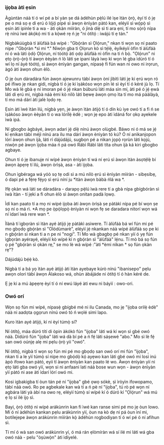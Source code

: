 ### ìjọba àti ẹsin

Àgùntàn náà tí ó wí pé a bí yàn ṣe dá àdéhùn pẹ̀lú ilé ìṣe ìtàn ọ̀rọ̀, èyí tí ó jẹ pe o má sọ ẹ di ẹrú ó lọ́jọ́ pípé sì àwọn ènìyàn pàtó kan, eléyìí sì wọ́pọ̀ sì ẹsin àti ipinle ti a wa - àti ọkàn mìíràn, ó jìnà díẹ̀ sì ti ara ẹni, tí mo sọ̀rọ̀ nípa rẹ̀ nínú ìwé àkọ́kọ́ mi ti a kọ̀wé rẹ ń jẹ "ni òtítọ́ : iwájú tí ẹ tán."

Nígbàkúùgbà tí àlùfáà bá wípé : "Gbọ́ràn sì Ọlọ́run," nkan ti wọn sọ ní paato nipe :"Gbọ́ràn *sì mi *." Níwọ̀n gba ti Ọlọrun kò sì tẹ́lẹ̀, èyíkéyìí òfin tí àlùfáà ni ó wà láti ọ̀dọ̀ Ọlọ́run, ní tòótọ́ àti ọdọ àlùfáà ni òfin na ti ń bọ̀. "Ọlọ́run"  ni ẹtọ ọ̀rọ̀-ọ̀rọ̀ tí àwọn èèyàn ń lò láti ṣe ipani láyà ìwọ kì wọn lé gba ìdúró tí ó wí lọ ní àyè tòótọ́, sì àwọn ènìyàn gangan, nípasẹ̀ fi fún wan ni owo ni irọrun, àgó àti àwọn ohun èlò.

Ó jẹ òun dáradára fún àwọn ajewunru tàbí àwọn òní jìbìtì láti jẹ ki ẹrú wọn ró pé ifiwo jẹ nkan gidi, nígbà tí ó jẹ ki ìṣàkóso wọn pín lé sì èyí tí ó kéré jù lọ. Tí Mo wà lè gbà ẹ ní imoran pé ó jẹ́ nkan búburú láti máa sìn mí, àti pé ó jẹ́ ẹwà láti di ẹrú mi, nígbà náà èmi kò nílò láti bẹwẹ àwọn ọmọ ìta tí mo má pààlàyà, tí mo má dárí àti jalè lọdọ rẹ.

Ẹsin àti ìwé ìtàn ìlú, nígbà yẹn, je àwọn ìtàn àtijọ́ tí ó dín kù iye owó tí a fi ń se ìṣàkóso àwọn èèyàn ti o wa lórílẹ̀ èdè ; wọn jẹ epo àti ìdáná for ọkọ ayekele ìwà ipá.

Ní gbogbo àgbáyé, àwọn adari jẹ́ díẹ̀ nínú àwọn olùgbé. Báwo ni ó má se jẹ́ kí ẹnikan tàbí méjì nínú ara ilu ma dárí àwọn ènìyàn tó kú? Ó ní anikanjopon lórí àwọn ohun ìjà, láti rí dájúdájú, sugbọn pé a nìkan jọpọ̀ rọrùn láti kọjú, niwọ̀n pé àwọn ìjọba máa ń pá owó Rábì Rábì láti títa ohun ìjà ká kiri gbogbo agbaye.

Ohun tí ó jẹ ibanuje ni wípé àwọn ènìyàn tí wá ní ẹrú sì àwọn ìtàn àsọtẹ́lẹ̀ bí àwọn àpẹrẹ tí ìlú, àwọn òrìṣà, asa - àti ìjọba.

Ohun ìgbéraga wá yóò sọ tẹ odi sì a mú nílò ẹrú sì ènìyàn mìíràn - sibẹsibẹ, ó dapi pé a fẹ́rẹ fẹ́yọ sì ẹrú níní ju *ìtàn àwọn bàbà ńlá wa *.

Ifẹ̀ ọkàn wá láti se dáradára - darapọ pẹ̀lú ìwà rere tí a gbà nípa gbígbóràn sì ìwà ìtàn - tí jẹki a fi ohun èlò sì àwọn onitan padà lọwọ.

Ìdí kan paato tí a mọ ni wípé ijọba àti àwọn òrìṣà ṣe pàtàkì nípa pé bí wọn ṣe sọ ní o má rì. *A mọ pe ọ̀pọ̀lọpọ̀ ènìyàn ni wọn fẹ se daradara nitorí wọn wá ní ìdarí ìwà rere wan *.

Ìlànà tí ìgbọràn sì ìtàn ayé àtijọ́ jẹ pàtàkì asiwere. Tí àlùfáà bá wí fún mi pé mo gbọdọ gbọ́ràn sì "Olódùmarè", eléyìí jẹ́ nkankan náà wípé àlùfáà sọ pe ki n gbọ́ràn sì nkan ti a n pe ni "nogi". Tí Mo wà gbagbọ pé nkan yìí ó yẹ fún ìgbọràn ayérayé, eléyìí kò wípé kí n gbọ́ràn sì "àlùfáà" lẹ́nu. Tí mò bá sọ fún ọ pé "gbọ́ràn sì ọkàn rẹ," se mo lè wá wípé :"àti *èmi nìkan * sọ fún ọkàn rẹ"?

Dájúdájú bẹ́ẹ̀ kò.

Nígbà tí a bá yọ ìtàn ayé àtijọ́ àti ìtàn ayebaye kúrò nínú "ibanisepo" pẹlu awọn olori tàbí àwọn Alakoso wá, ohùn àbájáde ni òtítọ́ tí ó hàn kéré de.

Ẹ jẹ ki a mú àpẹẹrẹ èyí tí ó ní ewú láyé àti ewu ni báyìí : owo-ori.

### Owó orí

Wọn sọ fún mi wípé, nípasẹ̀ gbígbé mé ni ilu Canada, mo jẹ "ijọba orilẹ̀ èdè" náà ni aadọta ọgọrun nínú owó tó ń wọlé simi lapo.

Kuro ìtàn ayé àtijọ́, kí ni èyí túmọ̀ sí?

Ní òtítọ́, máa dúró títí di òpin àkókò fún "ijọba" láti wá kí wọn sì gbé owó náà. Dídúró fún "ijọba" láti wá dà bí pé a ń fẹ́ láti sáṣewé "abo." Mo sì lè fẹ́ san owó oúnjẹ alẹ mi pẹlu ọ̀rọ̀ yìí "owó".

Ní òtítọ́, nígbà tí wọn sọ fún mi pé mo gbọdọ san owó orí mi fún "ìjọba", nkan ti a le yìí túmọ̀ sí nipe mo gbọ́dọ̀ kọ́ ayẹwo kan láti gbé owó mi losi inú àpò ifowo kan pàtó, eyii tí àwọn ènìyàn kan paato lé wo. Àwọn ènìyàn yìí ni ẹtọ láti gba owó yìí, wọn si ni anfaani lati náà bose wun wọn - àwọn ènìyàn yìí pàtó ni ase àti ìdarí lórí owó mi.

Kosi igbakigba tí òun tán pé ní "ijọba" gbé ọwọ sókè, ṣì ìròyìn ifowopamo, tàbí náà owó. Ro pe agbekale kan wà tí a ń pè ní "ijọba", tú rò pé wọn ní agbára  láti yà àbí na owo rẹ, eléyìí túmọ̀ sí wípé kí ó dúró kí "Ọlọ́run" wá mú ẹ lọ sí ilé ìjọ sì.

Bayi, ọ̀rọ̀ òtítọ́ ni wípé arákùnrin kan fi ìwé kan ranse simi pé mo jẹ òun lowo. Mí ó ní àdéhùn kankan pẹlu arákùnrin yìí, òun na kò dẹ ni pá òun ìní mi, botilejepe àwọn arákùnrin mìíràn kọ̀ àdéhùn rogbodiyan tí ó wí pé ó ní afihun sì.

Tí mí ó wà san owó arákùnrin yí, ó má rán ẹlòmíràn wá sí ilé mi láti wá gba owó náà - pelu "òṣùwọ̀n" àti ìdíyelé.

